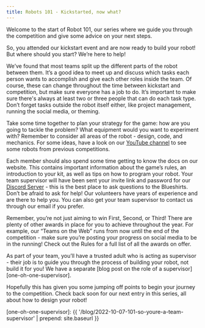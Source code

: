 ```yaml
---
title: Robots 101 - Kickstarted, now what?
---
```


Welcome to the start of Robot 101, our series where we guide you through the competition and give some advice on your next steps.

So, you attended our kickstart event and are now ready to build your robot! But where should you start? We’re here to help!

We’ve found that most teams split up the different parts of the robot between them. It’s a good idea to meet up and discuss which tasks each person wants to accomplish and give each other roles inside the team. Of course, these can change throughout the time between kickstart and competition, but make sure everyone has a job to do. It’s important to make sure there's always at least two or three people that can do each task type. Don’t forget tasks outside the robot itself either, like project management, running the social media, or theming.

Take some time together to plan your strategy for the game: how are you going to tackle the problem? What equipment would you want to experiment with? Remember to consider all areas of the robot - design, code, and mechanics. For some ideas, have a look on our [YouTube channel][youtube] to see some robots from previous competitions.

Each member should also spend some time getting to know the docs on our website. This contains important information about the game’s rules, an introduction to your kit, as well as tips on how to program your robot. Your team supervisor will have been sent your invite link and password for our [Discord Server][discord-docs] - this is the best place to ask questions to the Blueshirts. Don’t be afraid to ask for help! Our volunteers have years of experience and are there to help you. You can also get your team supervisor to contact us through our email if you prefer.

Remember, you’re not just aiming to win First, Second, or Third! There are plenty of other awards in place for you to achieve throughout the year. For example, our “Teams on the Web” runs from now until the end of the competition - make sure you’re posting your progress on social media to be in the running! Check out the Rules for a full list of all the awards on offer.

As part of your team, you’ll have a trusted adult who is acting as supervisor - their job is to guide you through the process of building your robot, not build it for you! We have a separate [blog post on the role of a supervisor][one-oh-one-supervisor].

Hopefully this has given you some jumping off points to begin your journey to the competition. Check back soon for our next entry in this series, all about how to design your robot!

[youtube]: https://youtube.com/user/StudentRobotics
[discord-docs]: https://studentrobotics.org/docs/team_admin/discord
<!-- cspell:disable-next-line -->
[one-oh-one-supervisor]: {{ '/blog/2022-10-07-101-so-youre-a-team-supervisor' | prepend: site.baseurl }}
